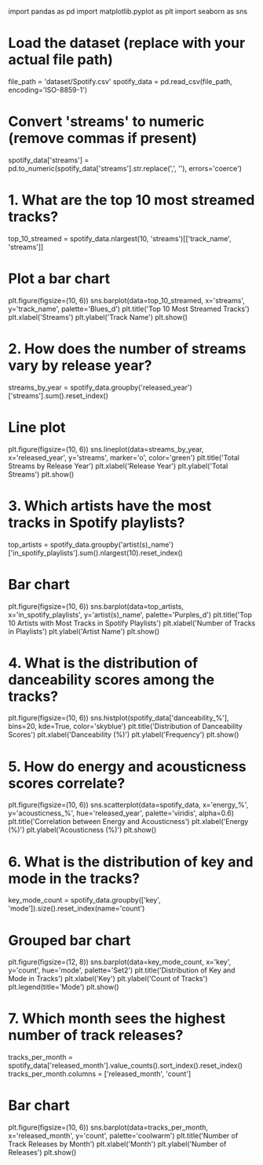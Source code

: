 import pandas as pd
import matplotlib.pyplot as plt
import seaborn as sns

# Load the dataset (replace with your actual file path)
file_path = 'dataset/Spotify.csv'
spotify_data = pd.read_csv(file_path, encoding='ISO-8859-1')

# Convert 'streams' to numeric (remove commas if present)
spotify_data['streams'] = pd.to_numeric(spotify_data['streams'].str.replace(',', ''), errors='coerce')

# 1. What are the top 10 most streamed tracks?
top_10_streamed = spotify_data.nlargest(10, 'streams')[['track_name', 'streams']]

# Plot a bar chart
plt.figure(figsize=(10, 6))
sns.barplot(data=top_10_streamed, x='streams', y='track_name', palette='Blues_d')
plt.title('Top 10 Most Streamed Tracks')
plt.xlabel('Streams')
plt.ylabel('Track Name')
plt.show()

# 2. How does the number of streams vary by release year?
streams_by_year = spotify_data.groupby('released_year')['streams'].sum().reset_index()

# Line plot
plt.figure(figsize=(10, 6))
sns.lineplot(data=streams_by_year, x='released_year', y='streams', marker='o', color='green')
plt.title('Total Streams by Release Year')
plt.xlabel('Release Year')
plt.ylabel('Total Streams')
plt.show()

# 3. Which artists have the most tracks in Spotify playlists?
top_artists = spotify_data.groupby('artist(s)_name')['in_spotify_playlists'].sum().nlargest(10).reset_index()

# Bar chart
plt.figure(figsize=(10, 6))
sns.barplot(data=top_artists, x='in_spotify_playlists', y='artist(s)_name', palette='Purples_d')
plt.title('Top 10 Artists with Most Tracks in Spotify Playlists')
plt.xlabel('Number of Tracks in Playlists')
plt.ylabel('Artist Name')
plt.show()

# 4. What is the distribution of danceability scores among the tracks?
plt.figure(figsize=(10, 6))
sns.histplot(spotify_data['danceability_%'], bins=20, kde=True, color='skyblue')
plt.title('Distribution of Danceability Scores')
plt.xlabel('Danceability (%)')
plt.ylabel('Frequency')
plt.show()

# 5. How do energy and acousticness scores correlate?
plt.figure(figsize=(10, 6))
sns.scatterplot(data=spotify_data, x='energy_%', y='acousticness_%', hue='released_year', palette='viridis', alpha=0.6)
plt.title('Correlation between Energy and Acousticness')
plt.xlabel('Energy (%)')
plt.ylabel('Acousticness (%)')
plt.show()

# 6. What is the distribution of key and mode in the tracks?
key_mode_count = spotify_data.groupby(['key', 'mode']).size().reset_index(name='count')

# Grouped bar chart
plt.figure(figsize=(12, 8))
sns.barplot(data=key_mode_count, x='key', y='count', hue='mode', palette='Set2')
plt.title('Distribution of Key and Mode in Tracks')
plt.xlabel('Key')
plt.ylabel('Count of Tracks')
plt.legend(title='Mode')
plt.show()

# 7. Which month sees the highest number of track releases?
tracks_per_month = spotify_data['released_month'].value_counts().sort_index().reset_index()
tracks_per_month.columns = ['released_month', 'count']

# Bar chart
plt.figure(figsize=(10, 6))
sns.barplot(data=tracks_per_month, x='released_month', y='count', palette='coolwarm')
plt.title('Number of Track Releases by Month')
plt.xlabel('Month')
plt.ylabel('Number of Releases')
plt.show()

